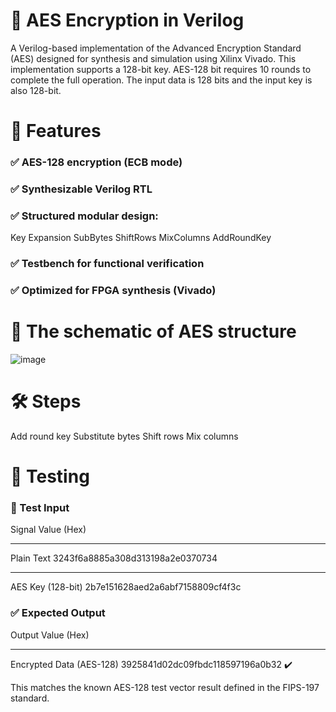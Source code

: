 # 🔐 AES Encryption in Verilog
A Verilog-based implementation of the Advanced Encryption Standard (AES) designed for synthesis and simulation using Xilinx Vivado. This implementation supports a 128-bit key. AES-128 bit requires 10 rounds to complete the full operation. The input data is 128 bits and the input key is also 128-bit.

# 🚀 Features
### ✅ AES-128 encryption (ECB mode)
### ✅ Synthesizable Verilog RTL
### ✅ Structured modular design:
Key Expansion
SubBytes
ShiftRows
MixColumns
AddRoundKey
### ✅ Testbench for functional verification
### ✅ Optimized for FPGA synthesis (Vivado)

# 📁 The schematic of AES structure
![image](https://github.com/user-attachments/assets/e319a2a7-d239-4e44-94ac-0ef88f8fb584)

# 🛠️ Steps
Add round key
Substitute bytes
Shift rows
Mix columns

# 🧪 Testing
### 🧾 Test Input
Signal	Value        (Hex)
______________________________________________________________________________________
Plain   Text        3243f6a8885a308d313198a2e0370734
______________________________________________________________________________________
AES Key (128-bit)    2b7e151628aed2a6abf7158809cf4f3c

### ✅ Expected Output
Output	   Value          (Hex)
______________________________________________________________________________________
Encrypted  Data (AES-128)	3925841d02dc09fbdc118597196a0b32 ✔️

This matches the known AES-128 test vector result defined in the FIPS-197 standard.

